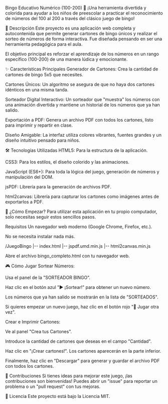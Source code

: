 Bingo Educativo Numérico (100-200) 🎲
¡Una herramienta divertida y colorida para ayudar a los niños de preescolar a practicar el reconocimiento de números del 100 al 200 a través del clásico juego de bingo!

📝 Descripción
Este proyecto es una aplicación web completa y autocontenida que permite generar cartones de bingo únicos y realizar el sorteo de números de forma interactiva. Fue diseñada pensando en ser una herramienta pedagógica para el aula.

El objetivo principal es reforzar el aprendizaje de los números en un rango específico (100-200) de una manera lúdica y emocionante.

✨ Características Principales
Generador de Cartones: Crea la cantidad de cartones de bingo 5x5 que necesites.

Cartones Únicos: Un algoritmo se asegura de que no haya dos cartones idénticos en una misma tanda.

Sorteador Digital Interactivo: Un sorteador que "muestra" los números con una animación divertida y mantiene un historial de los números que ya han salido.

Exportación a PDF: Genera un archivo PDF con todos los cartones, listo para imprimir y repartir en clase.

Diseño Amigable: La interfaz utiliza colores vibrantes, fuentes grandes y un diseño intuitivo pensado para niños.

🛠️ Tecnologías Utilizadas
HTML5: Para la estructura de la aplicación.

CSS3: Para los estilos, el diseño colorido y las animaciones.

JavaScript (ES6+): Para toda la lógica del juego, generación de números y manipulación del DOM.

jsPDF: Librería para la generación de archivos PDF.

html2canvas: Librería para capturar los cartones como imágenes antes de exportarlos a PDF.

🚀 ¿Cómo Empezar?
Para utilizar esta aplicación en tu propio computador, solo necesitas seguir estos sencillos pasos.

Requisitos
Un navegador web moderno (Google Chrome, Firefox, etc.).

No se necesita instalar nada más.

/JuegoBingo
|-- index.html
|-- jspdf.umd.min.js
|-- html2canvas.min.js

Abre el archivo bingo_completo.html con tu navegador web.

🎮 Cómo Jugar
Sortear Números:

Usa el panel de la "SORTEADOR BINGO".

Haz clic en el botón azul "▶️ ¡Sortear!" para obtener un nuevo número.

Los números que ya han salido se mostrarán en la lista de "SORTEADOS".

Si quieres empezar un nuevo juego, haz clic en el botón rojo "🔄 Jugar otra vez".

Crear e Imprimir Cartones:

Ve al panel "Crea tus Cartones".

Introduce la cantidad de cartones que deseas en el campo "Cantidad".

Haz clic en "¡Crear cartones!". Los cartones aparecerán en la parte inferior.

Finalmente, haz clic en "Descargar" para generar y guardar el archivo PDF con todos los cartones.

🤝 Contribuciones
Si tienes ideas para mejorar este juego, ¡las contribuciones son bienvenidas! Puedes abrir un "issue" para reportar un problema o un "pull request" con tus mejoras.

📄 Licencia
Este proyecto está bajo la Licencia MIT.
